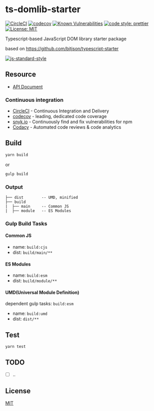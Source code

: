 # ts-domlib-starter

[![CircleCI](https://circleci.com/gh/Euiyeon//ts-domlib-starter.svg?style=svg)](https://circleci.com/gh/Euiyeon//ts-domlib-starter)
[![codecov](https://codecov.io/gh/Euiyeon//ts-domlib-starter/branch/master/graph/badge.svg)](https://codecov.io/gh/Euiyeon//ts-domlib-starter)
[![Known Vulnerabilities](https://snyk.io//test/github/Euiyeon//ts-domlib-starter/badge.svg?targetFile=package.json)](https://snyk.io//test/github/Euiyeon//ts-domlib-starter?targetFile=package.json)
[![code style: prettier](https://img.shields.io/badge/code_style-prettier-ff69b4.svg)](https://github.com/prettier/prettier)
[![License: MIT](https://img.shields.io/badge/License-MIT-yellow.svg)](https://opensource.org/licenses/MIT)

Typescript-based JavaScript DOM library starter package

based on <https://github.com/bitjson/typescript-starter>

[![js-standard-style](https://cdn.rawgit.com/standard/standard/master/badge.svg)](http://standardjs.com)

## Resource

* [API Document](https://euiyeon.github.io/ts-domlib-starter/)

### Continuous integration

* [CircleCI](https://circleci.com) - Continuous Integration and Delivery
* [codecov](https://codecov.io) - leading, dedicated code coverage
* [snyk.io](https://snyk.io) - Continuously find and fix vulnerabilities for npm
* [Codacy](https://www.codacy.com) - Automated code reviews & code analytics

## Build

```sh
yarn build
```
or
```sh
gulp build
```

### Output

```plain
├── dist        -- UMD, minified
├── build
|  ├── main     -- Common JS
|  ├── module   -- ES Modules
```

### Gulp Build Tasks

#### Common JS

* name: `build:cjs`
* dist: `build/main/**`

#### ES Modules

* name: `build:esm`
* dist: `build/module/**`

#### UMD(Universal Module Definition)

dependent gulp tasks: `build:esm`

* name: `build:umd`
* dist: `dist/**`

## Test

```
yarn test
```

## TODO
* [ ] ..
    
## License

[MIT](./LICENSE)
